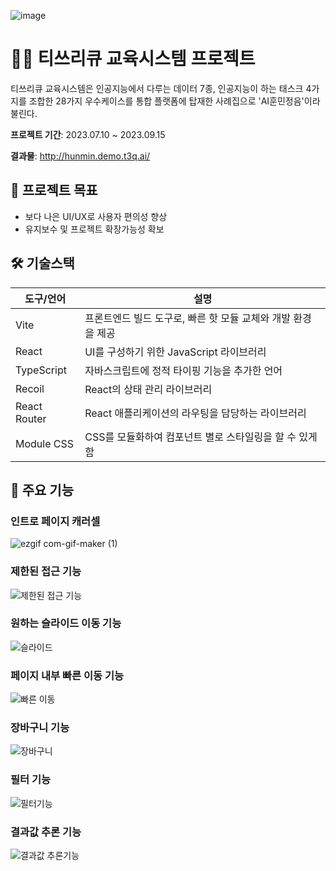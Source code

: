 ![image](https://github.com/rlawlsdn263/education-system/assets/79128016/cbae18a4-754b-4113-89de-4bad9d9a6567)

<h1>👨‍🏫 티쓰리큐 교육시스템 프로젝트</h1>
<p>티쓰리큐 교육시스템은 인공지능에서 다루는 데이터 7종, 인공지능이 하는 태스크 4가지를 조합한 28가지 우수케이스를 통합 플랫폼에 탑재한 사례집으로 'AI훈민정음'이라 불린다.</p>
<p><strong>프로젝트 기간</strong>: 2023.07.10 ~ 2023.09.15</p>

<strong>결과물</strong>: <http://hunmin.demo.t3q.ai/>

## 🥇 프로젝트 목표
- 보다 나은 UI/UX로 사용자 편의성 향상
- 유지보수 및 프로젝트 확장가능성 확보

## 🛠 기술스택
| 도구/언어 | 설명 |
| --- | --- |
| Vite | 프론트엔드 빌드 도구로, 빠른 핫 모듈 교체와 개발 환경을 제공 |
| React | UI를 구성하기 위한 JavaScript 라이브러리 |
| TypeScript | 자바스크립트에 정적 타이핑 기능을 추가한 언어 |
| Recoil | React의 상태 관리 라이브러리 |
| React Router | React 애플리케이션의 라우팅을 담당하는 라이브러리 |
| Module CSS | CSS를 모듈화하여 컴포넌트 별로 스타일링을 할 수 있게 함 |

## 🥇 주요 기능

### 인트로 페이지 캐러셀
![ezgif com-gif-maker (1)](https://github.com/sosin-t3q/education-system/assets/79128016/bbf47e47-d9fb-49a8-844c-ece393f69076)

### 제한된 접근 기능
![제한된 접근 기능](https://github.com/sosin-t3q/education-system/assets/79128016/61635b55-b687-479c-9d91-71eba0012011)

### 원하는 슬라이드 이동 기능
![슬라이드](https://github.com/sosin-t3q/education-system/assets/79128016/63527a42-b216-40d1-9a4f-8d6e2ee1cf23)

### 페이지 내부 빠른 이동 기능
![빠른 이동](https://github.com/sosin-t3q/education-system/assets/79128016/226f1975-1f60-4c8a-9c2d-5f037bf2a71c)

### 장바구니 기능
![장바구니](https://github.com/sosin-t3q/education-system/assets/79128016/93d48316-bb6d-4f0b-8d1e-792bbac4e9bd)

### 필터 기능
![필터기능](https://github.com/sosin-t3q/education-system/assets/79128016/182ecc9c-e4c3-4ef1-9dcc-0eef047d6675)

### 결과값 추론 기능
![결과값 추론기능](https://github.com/sosin-t3q/education-system/assets/79128016/46b78282-2ae7-4fd1-bf39-5116dbb63354)
